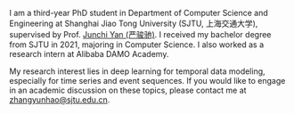 I am a third-year PhD student in Department of Computer Science and Engineering at Shanghai Jiao Tong University (SJTU, 上海交通大学), supervised by Prof. [Junchi Yan (严骏驰)](https://thinklab.sjtu.edu.cn/).  I received my bachelor degree from SJTU in 2021, majoring in Computer Science. I also worked as a research intern at Alibaba DAMO Academy.

My research interest lies in deep learning for temporal data modeling, especially for time series and event sequences. If you would like to engage in an academic discussion on these topics, please contact me at [zhangyunhao@sjtu.edu.cn](zhangyunhao@sjtu.edu.cn).